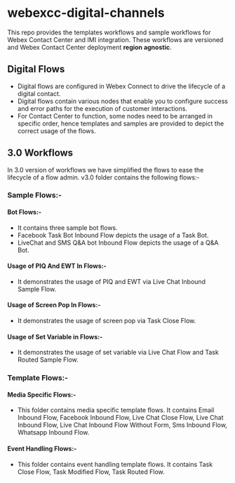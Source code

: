 # webexcc-digital-channels

This repo provides the templates workflows and sample workflows for Webex Contact Center and IMI integration. These workflows 
are versioned and Webex Contact Center deployment **region agnostic**. 

## Digital Flows
- Digital flows are configured in Webex Connect to drive the lifecycle of a digital contact.
- Digital flows contain various nodes that enable you to configure success and error paths for the execution of customer interactions.
- For Contact Center to function, some nodes need to be arranged in specific order, hence templates and samples are provided to depict the correct usage of the flows.

## 3.0 Workflows
In 3.0 version of workflows we have simplified the flows to ease the lifecycle of a flow admin.
v3.0 folder contains the following flows:-
### Sample Flows:-
#### Bot Flows:-
- It contains three sample bot flows.
- Facebook Task Bot Inbound Flow depicts the usage of a Task Bot. 
- LiveChat and SMS Q&A bot Inbound Flow depicts the usage of a Q&A Bot.

#### Usage of PIQ And EWT In Flows:-
- It demonstrates the usage of PIQ and EWT via Live Chat Inbound Sample Flow.

#### Usage of Screen Pop In Flows:-
- It demonstrates the usage of screen pop via Task Close Flow.

#### Usage of Set Variable in Flows:-
- It demonstrates the usage of set variable via Live Chat Flow and Task Routed Sample Flow.

### Template Flows:-
#### Media Specific Flows:-
- This folder contains media specific template flows. It contains Email Inbound Flow, Facebook Inbound Flow, Live Chat Close Flow, Live Chat Inbound Flow,
  Live Chat Inbound Flow Without Form, Sms Inbound Flow, Whatsapp Inbound Flow.

#### Event Handling Flows:-
- This folder contains event handling template flows. It contains Task Close Flow, Task Modified Flow, Task Routed Flow.
